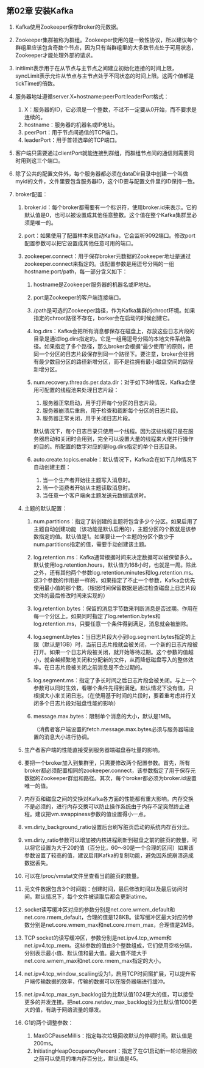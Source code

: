 ## 第02章 安装Kafka

1. Kafka使用Zookeeper保存Broker的元数据。

2. Zookeeper集群被称为群组。Zookeeper使用的是一致性协议，所以建议每个群组里应该包含奇数个节点，因为只有当群组里的大多数节点处于可用状态，Zookeeper才能处理外部的请求。

3. initlimit表示用于在从节点与主节点之间建立初始化连接的时间上限，syncLimit表示允许从节点与主节点处于不同状态的时间上限。这两个值都是tickTime的倍数。

4. 服务器地址遵循server.X=hostname:peerPort:leaderPort格式：

   1. X：服务器的ID，它必须是一个整数，不过不一定要从0开始，而不要求是连续的。
   2. hostname：服务器的机器名或IP地址。
   3. peerPort：用于节点间通信的TCP端口。
   4. leaderPort：用于首领选举的TCP端口。

5. 客户端只需要通过clientPort就能连接到群组，而群组节点间的通信则需要同时用到这三个端口。

6. 除了公共的配置文件外，每个服务器都必须在dataDir目录中创建一个叫做myid的文件，文件里要包含服务器ID，这个ID要与配置文件里的ID保持一致。

7. broker配置：

   1. broker.id：每个broker都需要有一个标识符，使用broker.id来表示。它的默认值是0，也可以被设置成其他任意整数。这个值在整个Kafka集群里必须是唯一的。

   2. port：如果使用了配置样本来启动Kafka，它会监听9092端口。修改port配置参数可以把它设置成其他任意可用的端口。

   3. zookeeper.connect：用于保存broker元数据的Zookeeper地址是通过zookeeper.connect来指定的。该配置参数是用逗号分隔的一组hostname:port/path，每一部分含义如下：

      1. hostname是Zookeeper服务器的机器名或IP地址。

      2. port是Zookeeper的客户端连接端口。

      3. /path是可选的Zookeeper路径，作为Kafka集群的chroot环境。如果指定的chroot路径不存在，borker会在启动的时候创建它。

      4. log.dirs：Kafka会把所有消息都保存在磁盘上，存放这些日志片段的目录是通过log.dirs指定的。它是一组用逗号分隔的本地文件系统路径。如果指定了多个路径，那么broker会根据“最少使用”的原则，把同一个分区的日志片段保存到同一个路径下。要注意，broker会往拥有最少数目分区的路径新增分区，而不是往拥有最小磁盘空间的路径新增分区。

      5. num.recovery.threads.per.data.dir：对于如下3种情况，Kafka会使用可配置的线程池来处理日志片段：

         1. 服务器正常启动，用于打开每个分区的日志片段。
         2. 服务器崩溃后重启，用于检查和截断每个分区的日志片段。
         3. 服务器正常关闭，用于关闭日志片段。

         默认情况下，每个日志目录只使用一个线程。因为这些线程只是在服务器启动和关闭时会用到，完全可以设置大量的线程来大佬并行操作的目的。所配置的数字对应的是log.dirs指定的单个日志目录。

      6. auto.create.topics.enable：默认情况下，Kafka会在如下几种情况下自动创建主题：

         1. 当一个生产者开始往主题写入消息时。
         2. 当一个消费者开始从主题读取消息时。
         3. 当任意一个客户端向主题发送元数据请求时。

   4. 主题的默认配置：

      1. num.partitions：指定了新创建的主题将包含多少个分区。如果启用了主题自动创建功能（该功能是默认启用的），主题分区的个数就是该参数指定的值。默认值是1。如果要让一个主题的分区个数少于num.partitions指定的值，需要手动创建该主题。

      2. log.retention.ms：Kafka通常根据时间来决定数据可以被保留多久。默认使用log.retention.hours，默认值为168小时，也就是一周。除此之外，还有其他两个参数log.retention.minutes和log.retention.ms。这3个参数的作用是一样的，如果指定了不止一个参数，Kafka会优先使用最小值的那个数。（根据时间保留数据是通过检查磁盘上日志片段文件的最后修改时间来实现的）

      3. log.retention.bytes：保留的消息字节数来判断消息是否过期。作用在每一个分区上。如果同时指定了log.retention.bytes和log.retention.ms，只要任意一个条件得到满足，消息就会被删除。

      4. log.segment.bytes：当日志片段大小到log.segment.bytes指定的上限（默认是1GB）时，当前日志片段就会被关闭，一个新的日志片段被打开。如果一个日志片段被关闭，就开始等待过期。这个参数的值越小，就会越频繁地关闭和分配新的文件，从而降低磁盘写入的整体效率。在日志片段被关闭之前消息是不会过期的。

      5. log.segment.ms：指定了多长时间之后日志片段会被关闭。与上一个参数可以同时生效，看哪个条件先得到满足。默认情况下没有值，只根据大小来关闭日志。（在使用基于时间的片段时，要着重考虑并行关闭多个日志片段对磁盘性能的影响）

      6. message.max.bytes：限制单个消息的大小，默认是1MB。

         （消费者客户端设置的fetch.message.max.bytes必须与服务器端设置的消息大小进行协调。

   5. 生产者客户端的性能直接受到服务器端磁盘吞吐量的影响。

   6. 要把一个broker加入到集群里，只需要修改两个配置参数。首先，所有broker都必须配置相同的zookeeper.connect，该参数指定了用于保存元数据的Zookeeper群组和路径。其次，每个broker都必须为broker.id设置唯一的值。

   7. 内存页和磁盘之间的交换对Kafka各方面的性能都有重大影响。内存交换不是必须的，进行内存交换可以防止操作系统由于内存不足突然终止进程。建议把vm.swappiness参数的值设置得小一点。

   8. vm.dirty_background_ratio设置后台刷写脏页启动的系统内存百分比。

   9. vm.dirty_ratio参数可以增加被内核进程刷新到磁盘之前的脏页的数量，可以将它设置为大于20的值（百分比，60～80是一个合理的区间）如果该参数设置了较高的值，建议启用Kafka的复制功能，避免因系统崩溃造成数据丢失。

   10. 可以在/proc/vmstat文件里查看当前脏页的数量。

   11. 元文件数据包含3个时间戳：创建时间，最后修改时间以及最后访问时间。默认情况下，每个文件被读取后都会更新atime。

   12. socket读写缓冲区对应的参数分别是net.core.wmem_default和net.core.rmem_default，合理的值是128KB。读写缓冲区最大对应的参数分别是net.core.wmem_max和net.core.rmem_max，合理值是2MB。

   13. TCP socket的读写缓冲区，参数分别是net.ipv4.tcp_wmem和net.ipv4.tcp_mem。这些参数的值由3个整数组成，它们使用空格分隔，分别表示最小值、默认值和最大值。最大值不能大于net.core.wmem_max和net.core.rmem_max指定的大小。

   14. net.ipv4.tcp_window_scaliing设为1，启用TCP时间窗扩展，可以提升客户端传输数据的效率，传输的数据可以在服务器端进行缓冲。

   15. net.ipv4.tcp_max_syn_backlog设为比默认值1024更大的值，可以接受更多的并发连接。把net.core.netdev_max_backlog设为比默认值1000更大的值，有助于网络流量的爆发。

   16. G1的两个调整参数：

       1. MaxGCPauseMillis：指定每次垃圾回收默认的停顿时间。默认值是200ms。
       2. InitiatingHeapOccupancyPercent：指定了在G1启动新一轮垃圾回收之前可以使用的堆内存百分比，默认值是45。

   